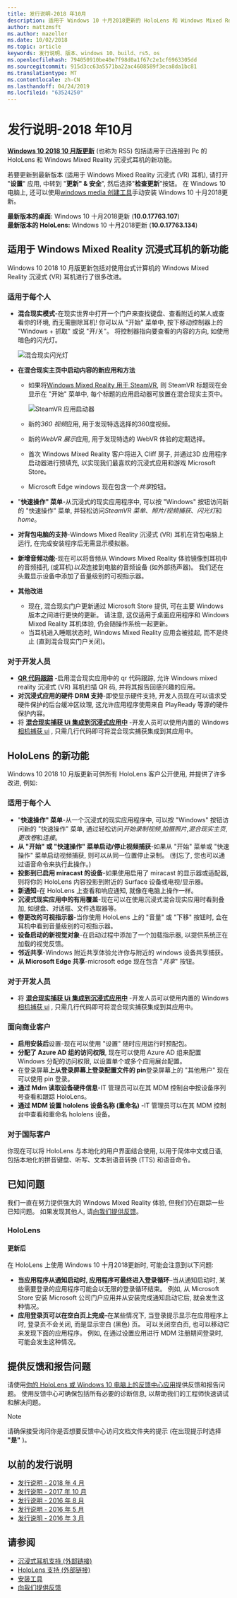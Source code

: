 ```yaml
---
title: 发行说明-2018 年10月
description: 适用于 Windows 10 十月2018更新的 HoloLens 和 Windows Mixed Reality 发行说明 (也称为 RS5)。
author: mattzmsft
ms.author: mazeller
ms.date: 10/02/2018
ms.topic: article
keywords: 发行说明、版本、windows 10、build、rs5、os
ms.openlocfilehash: 794050910be40e7f98d0a1f67c2e1cf6963305dd
ms.sourcegitcommit: 915d3cc63a5571ba22ac4608589f3eca8da1bc81
ms.translationtype: MT
ms.contentlocale: zh-CN
ms.lasthandoff: 04/24/2019
ms.locfileid: "63524250"
---
```

# <a name="release-notes---october-2018"></a>发行说明-2018 年10月

**[Windows 10 2018 10 月版更新](https://blogs.windows.com/windowsexperience/2018/10/02/find-out-whats-new-in-windows-and-office-in-october/)** (也称为 RS5) 包括适用于已连接到 Pc 的 HoloLens 和 Windows Mixed Reality 沉浸式耳机的新功能。 

若要更新到最新版本 (适用于 Windows Mixed Reality 沉浸式 (VR) 耳机), 请打开 "**设置**" 应用, 中转到 "**更新" & 安全**", 然后选择"**检查更新**"按钮。 在 Windows 10 电脑上, 还可以使用[windows media 创建工具](https://www.microsoft.com/software-download/windows10)手动安装 Windows 10 十月2018更新。

**最新版本的桌面:** Windows 10 十月2018更新 (**10.0.17763.107**)<br>
**最新版本的 HoloLens:** Windows 10 十月2018更新 (**10.0.17763.134**)<br>

## <a name="new-features-for-windows-mixed-reality-immersive-headsets"></a>适用于 Windows Mixed Reality 沉浸式耳机的新功能

Windows 10 2018 10 月版更新包括对使用台式计算机的 Windows Mixed Reality 沉浸式 (VR) 耳机进行了很多改进。

### <a name="for-everyone"></a>适用于每个人

* **混合现实模式**-在现实世界中打开一个门户来查找键盘、查看附近的某人或查看你的环境, 而无需删除耳机! 你可以从 "开始" 菜单中, 按下移动控制器上的 "Windows + 抓取" 或说 "开/关"。 将控制器指向要查看的内容的方向, 如使用暗色的闪光灯。

    ![混合现实闪光灯](images/mr-flashlight.png)

* **在混合现实主页中启动内容的新应用和方法**
    * 如果将[Windows Mixed Reality 用于 SteamVR](https://docs.microsoft.com/windows/mixed-reality/enthusiast-guide/using-steamvr-with-windows-mixed-reality), 则 SteamVR 标题现在会显示在 "开始" 菜单中, 每个标题的应用启动器可放置在混合现实主页中。
    
        ![SteamVR 应用启动器](images/steamvr-launchers.png)
        
    * 新的*360 视频*应用, 用于发现特选选择的360度视频。
    * 新的*WebVR 展示*应用, 用于发现特选的 WebVR 体验的定期选择。
    * 首次 Windows Mixed Reality 客户将进入 Cliff 房子, 并通过3D 应用程序启动器进行预填充, 以实现我们最喜欢的沉浸式应用和游戏 Microsoft Store。
    * Microsoft Edge windows 现在包含一个*共享*按钮。
* "**快速操作" 菜单**-从沉浸式的现实应用程序中, 可以按 "Windows" 按钮访问新的 "快速操作" 菜单, 并轻松访问*SteamVR 菜单*、*照片/视频捕获*、*闪光灯*和*home*。
* **对背包电脑的支持**-Windows Mixed Reality 沉浸式 (VR) 耳机在背包电脑上运行, 在完成安装程序后无需显示模拟器。
* **新增音频功能**-现在可以将音频从 Windows Mixed Reality 体验镜像到耳机中的音频插孔 (或耳机)*以及*连接到电脑的音频设备 (如外部扬声器)。 我们还在头戴显示设备中添加了音量级别的可视指示器。
* **其他改进**
    * 现在, 混合现实门户更新通过 Microsoft Store 提供, 可在主要 Windows 版本之间进行更快的更新。 请注意, 这仅适用于桌面应用程序和 Windows Mixed Reality 耳机体验, 仍会随操作系统一起更新。 
    * 当耳机进入睡眠状态时, Windows Mixed Reality 应用会被挂起, 而不是终止 (直到混合现实门户关闭)。
    
### <a name="for-developers"></a>对于开发人员

* **[QR 代码跟踪](qr-code-tracking.md)** -启用混合现实应用中的 qr 代码跟踪, 允许 Windows mixed reality 沉浸式 (VR) 耳机扫描 QR 码, 并将其报告回感兴趣的应用。
* **对沉浸式应用的硬件 DRM 支持**-即使显示硬件支持, 开发人员现在可以请求受硬件保护的后台缓冲区纹理, 这允许应用程序使用来自 PlayReady 等源的硬件保护内容。
* 将 **[混合现实捕获 Ui 集成到沉浸式应用中](mixed-reality-capture-for-developers.md#integrating-mrc-functionality-from-within-your-app)** -开发人员可以使用内置的 Windows[相机捕获 ui](https://docs.microsoft.com/windows/uwp/audio-video-camera/capture-photos-and-video-with-cameracaptureui) , 只需几行代码即可将混合现实捕获集成到其应用中。

## <a name="new-features-for-hololens"></a>HoloLens 的新功能

Windows 10 2018 10 月版更新可供所有 HoloLens 客户公开使用, 并提供了许多改进, 例如:

### <a name="for-everyone"></a>适用于每个人

* "**快速操作" 菜单**-从一个沉浸式的现实应用程序中, 可以按 "Windows" 按钮访问新的 "快速操作" 菜单, 通过轻松访问*开始录制视频*,*拍摄照片*,*混合现实主页*,*更改卷*和*连接*。
* **从 "开始" 或 "快速操作" 菜单启动/停止视频捕获**-如果从 "开始" 菜单或 "快速操作" 菜单启动视频捕获, 则可以从同一位置停止录制。 (别忘了, 您也可以通过语音命令来执行此操作。)
* **投影到已启用 miracast 的设备**-如果使用启用了 miracast 的显示器或适配器, 则将你的 HoloLens 内容投影到附近的 Surface 设备或电视/显示器。
* **新通知**-在 HoloLens 上查看和响应通知, 就像在电脑上操作一样。  
* **沉浸式现实应用中的有用覆盖**-现在可以在使用沉浸式混合现实应用时看到叠加, 如键盘、对话框、文件选取器等。
* **卷更改的可视指示器**-当你使用 HoloLens 上的 "音量" 或 "下移" 按钮时, 会在耳机中看到音量级别的可视指示器。
* **设备启动的新视觉对象**-在启动过程中添加了一个加载指示器, 以提供系统正在加载的视觉反馈。
* **邻近共享**-Windows 附近共享体验允许你与附近的 windows 设备共享捕获。  
* **从 Microsoft Edge 共享**-microsoft edge 现在包含 "*共享*" 按钮。 

### <a name="for-developers"></a>对于开发人员

* 将 **[混合现实捕获 Ui 集成到沉浸式应用中](mixed-reality-capture-for-developers.md#integrating-mrc-functionality-from-within-your-app)** -开发人员可以使用内置的 Windows[相机捕获 ui](https://docs.microsoft.com/windows/uwp/audio-video-camera/capture-photos-and-video-with-cameracaptureui) , 只需几行代码即可将混合现实捕获集成到其应用中。

### <a name="for-commercial-customers"></a>面向商业客户

* **启用安装后**设置-现在可以使用 "设置" 随时应用运行时预配包。
* **分配了 Azure AD 组的访问权限**, 现在可以使用 Azure AD 组来配置 Windows 分配的访问权限, 以设置单个或多个应用展台配置。
* 在登录屏幕**上从登录屏幕上登录配置文件的 pin**登录屏幕上的 "其他用户" 现在可以使用 pin 登录。 
* **通过 Mdm 读取设备硬件信息**-IT 管理员可以在其 MDM 控制台中按设备序列号查看和跟踪 HoloLens。
* **通过 MDM 设置 hololens 设备名称 (重命名)** -IT 管理员可以在其 MDM 控制台中查看和重命名 hololens 设备。

### <a name="for-international-customers"></a>对于国际客户

你现在可以将 HoloLens 与本地化的用户界面结合使用, 以用于简体中文或日语, 包括本地化的拼音键盘、听写、文本到语音转换 (TTS) 和语音命令。

## <a name="known-issues"></a>已知问题

我们一直在努力提供强大的 Windows Mixed Reality 体验, 但我们仍在跟踪一些已知问题。 如果发现其他人, 请[向我们提供反馈](https://docs.microsoft.com/windows/mixed-reality/give-us-feedback)。

### <a name="hololens"></a>HoloLens
 
#### <a name="after-update"></a>更新后
在 HoloLens 上使用 Windows 10 十月2018更新时, 可能会注意到以下问题:
* **当应用程序从通知启动时, 应用程序可最终进入登录循环**–当从通知启动时, 某些需要登录的应用程序可能会以无限的登录循环结束。 例如, 从 Microsoft Store 安装 Microsoft 公司门户应用并从安装完成通知启动它后, 就会发生这种情况。
* **应用登录页可以在空白页上完成**–在某些情况下, 当登录提示显示在应用程序上时, 登录页不会关闭, 而是显示空白 (黑色) 页。 可以关闭空白页, 也可以移动它来发现下面的应用程序。 例如, 在通过设置应用进行 MDM 注册期间登录时, 可能会发生这种情况。 

## <a name="provide-feedback-and-report-issues"></a>提供反馈和报告问题

请使用[你的 HoloLens 或 Windows 10 电脑上的反馈中心应用](give-us-feedback.md)提供反馈和报告问题。 使用反馈中心可确保包括所有必要的诊断信息, 以帮助我们的工程师快速调试和解决问题。

>[!NOTE]
>请确保接受询问你是否想要反馈中心访问文档文件夹的提示 (在出现提示时选择 **"是"** )。

## <a name="prior-release-notes"></a>以前的发行说明

* [发行说明 - 2018 年 4 月](release-notes-april-2018.md)
* [发行说明 - 2017 年 10 月](release-notes-october-2017.md)
* [发行说明 - 2016 年 8 月](release-notes-august-2016.md)
* [发行说明 - 2016 年 5 月](release-notes-may-2016.md)
* [发行说明 - 2016 年 3 月](release-notes-march-2016.md)

## <a name="see-also"></a>请参阅
* [沉浸式耳机支持 (外部链接)](https://docs.microsoft.com/windows/mixed-reality/enthusiast-guide/troubleshooting-windows-mixed-reality)
* [HoloLens 支持 (外部链接)](https://support.microsoft.com/products/hololens)
* [安装工具](install-the-tools.md)
* [向我们提供反馈](give-us-feedback.md)

